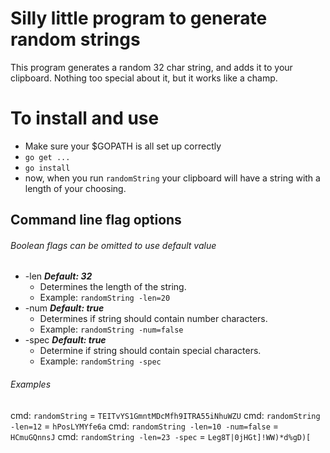 # Silly little program to generate random strings

This program generates a random 32 char string, and adds it to your clipboard. Nothing too special about it, but it works like a champ.

# To install and use

* Make sure your $GOPATH is all set up correctly
* `go get ...`
* `go install`
* now, when you run `randomString` your clipboard will have a string with a length of your choosing.

## Command line flag options
###### Boolean flags can be omitted to use default value

* -len **_Default: 32_**
    - Determines the length of the string.
    - Example: `randomString -len=20`
* -num **_Default: true_**
    - Determines if string should contain number characters.
    - Example: `randomString -num=false`
* -spec **_Default: true_**
    - Determine if string should contain special characters.
    - Example: `randomString -spec`

###### Examples

cmd: `randomString` = `TEITvYS1GmntMDcMfh9ITRA55iNhuWZU`
cmd: `randomString -len=12` = `hPosLYMYfe6a`
cmd: `randomString -len=10 -num=false` = `HCmuGQnnsJ`
cmd: `randomString -len=23 -spec` = `Leg8T|0jHGt]!WW)*d%gD)[`
